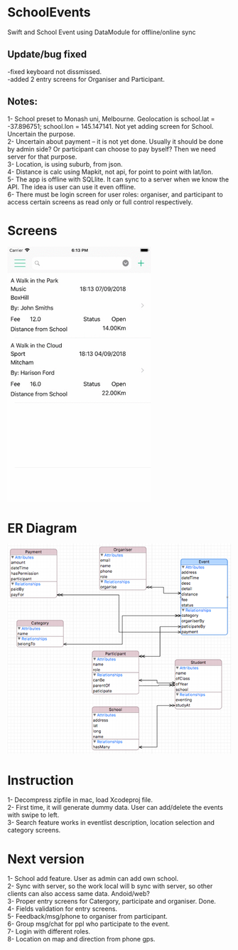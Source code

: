 # SchoolEvents
Swift and School Event using DataModule for offline/online sync<br>
## Update/bug fixed
-fixed keyboard not dissmissed.<br>
-added 2 entry screens for Organiser and Participant.
## Notes:
1-	School preset to Monash uni, Melbourne. Geolocation is school.lat = -37.896751; school.lon = 145.147141. Not yet adding screen for School. Uncertain the purpose.<br>
2-	Uncertain about payment – it is not yet done. Usually it should be done by admin side? Or participant can choose to pay byself? Then we need server for that purpose.<br>
3-	Location, is using suburb, from json.<br>
4-	Distance is calc using Mapkit, not api, for point to point with lat/lon.<br>
5-	The app is offline with SQLlite. It can sync to a server when we know the API. The idea is user can use it even offline. <br>
6-	There must be login screen for user roles: organiser, and participant to access certain screens as read only or full control respectively.<br>
# Screens
![](https://github.com/myteeNatanwit/SchoolEvents/raw/master/screens.gif)
# ER Diagram
![](https://github.com/myteeNatanwit/SchoolEvents/raw/master/er3.PNG)
# Instruction
1-	Decompress zipfile in mac, load Xcodeproj file.<br>
2-	First time, it will generate dummy data. User can add/delete the events with swipe to left.<br>
3-	Search feature works in eventlist description, location selection and category screens.<br>

# Next version
1-	School add feature. User as admin can add own school.<br>
2-	Sync with server, so the work local will b sync with server, so other clients can also access same data. Andoid/web?<br>
3-	Proper entry screens for Catergory, participate and organiser. Done.<br>
4-	Fields validation for entry screens.<br>
5-	Feedback/msg/phone to organiser from participant.<br>
6-	Group msg/chat for ppl who participate to the event.<br>
7-	Login with different roles.<br>
8- Location on map and direction from phone gps.



